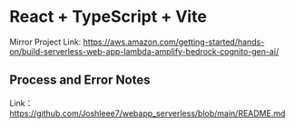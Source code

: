 # React + TypeScript + Vite
Mirror Project Link: https://aws.amazon.com/getting-started/hands-on/build-serverless-web-app-lambda-amplify-bedrock-cognito-gen-ai/

## Process and Error Notes
Link：https://github.com/Joshleee7/webapp_serverless/blob/main/README.md

